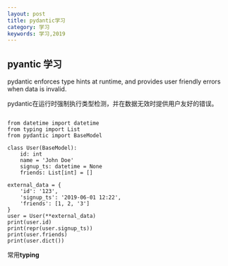 ```yaml
---
layout: post
title: pydantic学习
category: 学习
keywords: 学习,2019
---
```


## pyantic 学习
pydantic enforces type hints at runtime, and provides user friendly errors when data is invalid.

pydantic在运行时强制执行类型检测，并在数据无效时提供用户友好的错误。


```

from datetime import datetime
from typing import List
from pydantic import BaseModel

class User(BaseModel):
    id: int
    name = 'John Doe'
    signup_ts: datetime = None
    friends: List[int] = []

external_data = {
    'id': '123',
    'signup_ts': '2019-06-01 12:22',
    'friends': [1, 2, '3']
}
user = User(**external_data)
print(user.id)
print(repr(user.signup_ts))
print(user.friends)
print(user.dict())

```


常用**typing**
